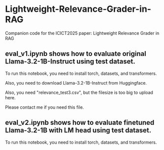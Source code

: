 # Lightweight-Relevance-Grader-in-RAG
Companion code for the ICICT2025 paper: Lightweight Relevance Grader in RAG


## eval_v1.ipynb shows how to evaluate original Llama-3.2-1B-Instruct using test dataset.

To run  this notebook, you need to install torch, datasets, and transformers.

Also, you need to download Llama-3.2-1B-Instruct from Huggingface.

Also, you need "relevance_test3.csv", but the filesize is too big to upload here.

Please contact me if you need this file.



## eval_v2.ipynb shows how to evaluate finetuned Llama-3.2-1B with LM head using test dataset.

To run  this notebook, you need to install torch, datasets, and transformers.

